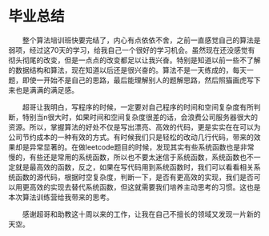 # 毕业总结  
   
   &emsp;&emsp;整个算法培训班快要完结了，内心有点依依不舍，之前一直感觉自己的算法是弱项，经过这70天的学习，给我自己一个很好的学习机会。虽然现在还没感觉有彻头彻尾的改变，但是一点点的改变都足以让我兴奋。特别是知道以前一些不了解的数据结构和算法，现在知道以后还是很兴奋的。算法不是一天练成的，每天一题，即使一开始不是自己的思路，最后能理解别人的题解思路，然后照猫画虎写下来也是满满的满足感。  
   
   &emsp;&emsp;超哥让我明白，写程序的时候，一定要对自己程序的时间和空间复杂度有所判断，特别当n很大时，如果时间和空间复杂度很差的话，会浪费公司服务器很大的资源。所以，掌握算法的好处不仅是写出漂亮、高效的代码，更是实实在在可以为公司节约成本的一种有效的方式。有时候我们只是轻松的改动几行代码，带来的效果却是异常显著的。在做leetcode题目的时候，发现其实有些系统函数也是非常慢的，有些还是常用的系统函数，所以也不要太迷信于系统函数，系统函数也不一定就是最高效的函数，反之，如果在写代码用到系统函数时，我们可以看看相关系统函数的源代码，根据时空复杂度，判断一下，是否有更高效的实现，我们是否可以用更高效的实现去替代系统函数，但这就需要我们培养主动思考的习惯。这也是本次算法训练营给我带来的思考。  
   
   &emsp;&emsp;感谢超哥和助教这十周以来的工作，让我在自己不擅长的领域又发现一片新的天空。
